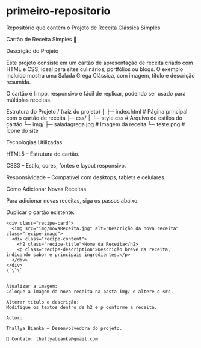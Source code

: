 # primeiro-repositorio
Repositório que contém o Projeto de Receita Clássica Simples

Cartão de Receita Simples 🍴

Descrição do Projeto

Este projeto consiste em um cartão de apresentação de receita criado com HTML e CSS, ideal para sites culinários, portfólios ou blogs.
O exemplo incluído mostra uma Salada Grega Clássica, com imagem, título e descrição resumida.

O cartão é limpo, responsivo e fácil de replicar, podendo ser usado para múltiplas receitas.

Estrutura do Projeto
/ (raiz do projeto)
│
├─ index.html          # Página principal com o cartão de receita
├─ css/
│   └─ style.css       # Arquivo de estilos do cartão
└─ img/
    ├─ saladagrega.jpg # Imagem da receita
    └─ teste.png       # Ícone do site

Tecnologias Utilizadas

HTML5 – Estrutura do cartão.

CSS3 – Estilo, cores, fontes e layout responsivo.

Responsividade – Compatível com desktops, tablets e celulares.

Como Adicionar Novas Receitas

Para adicionar novas receitas, siga os passos abaixo:

Duplicar o cartão existente:

```
<div class="recipe-card">
  <img src="img/novaReceita.jpg" alt="Descrição da nova receita" class="recipe-image">
  <div class="recipe-content">
    <h2 class="recipe-title">Nome da Receita</h2>
    <p class="recipe-description">Descrição breve da receita, indicando sabor e principais ingredientes.</p>
  </div>
</div>
\`\`\`


Atualizar a imagem:
Coloque a imagem da nova receita na pasta img/ e altere o src.

Alterar título e descrição:
Modifique os textos dentro de h2 e p conforme a receita.

Autor:

Thallya Bianka – Desenvolvedora do projeto.

📧 Contato: thallyabianka@gmail.com
